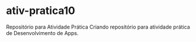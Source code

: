 # ativ-pratica10
Repositório para Atividade Prática
Criando repositório para atividade prática de Desenvolvimento de Apps.
